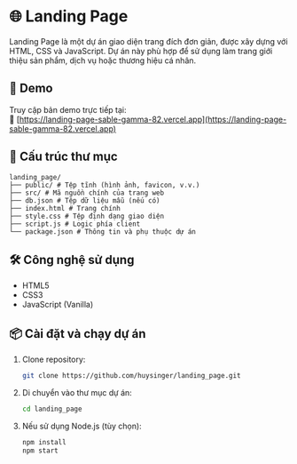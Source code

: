 # 🌐 Landing Page

Landing Page là một dự án giao diện trang đích đơn giản, được xây dựng với HTML, CSS và JavaScript. Dự án này phù hợp để sử dụng làm trang giới thiệu sản phẩm, dịch vụ hoặc thương hiệu cá nhân.

## 🚀 Demo

Truy cập bản demo trực tiếp tại:  
🔗 [https://landing-page-sable-gamma-82.vercel.app](https://landing-page-sable-gamma-82.vercel.app)

## 📁 Cấu trúc thư mục

    landing_page/
    ├── public/ # Tệp tĩnh (hình ảnh, favicon, v.v.)
    ├── src/ # Mã nguồn chính của trang web
    ├── db.json # Tệp dữ liệu mẫu (nếu có)
    ├── index.html # Trang chính
    ├── style.css # Tệp định dạng giao diện
    ├── script.js # Logic phía client
    └── package.json # Thông tin và phụ thuộc dự án


## 🛠️ Công nghệ sử dụng

- HTML5
- CSS3
- JavaScript (Vanilla)

## 📦 Cài đặt và chạy dự án

1. Clone repository:
   ```bash
   git clone https://github.com/huysinger/landing_page.git
2. Di chuyển vào thư mục dự án:
   ```bash
   cd landing_page
3. Nếu sử dụng Node.js (tùy chọn):
   ```bash
   npm install
   npm start
